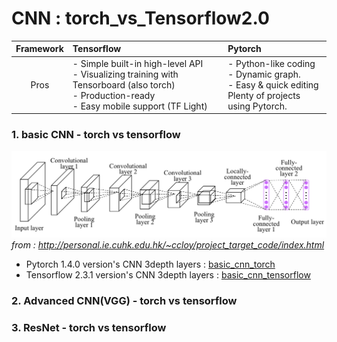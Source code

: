 # CNN : torch_vs_Tensorflow2.0

|Framework|Tensorflow|Pytorch|
|:-----:|:------|:-------|
|Pros|- Simple built-in high-level API  <br>- Visualizing training with Tensorboard (also torch) <br> - Production-ready <br>- Easy mobile support (TF Light) |- Python-like coding <br> - Dynamic graph. <br> - Easy & quick editing <br> Plenty of projects using Pytorch.|





### 1. basic CNN - torch vs tensorflow

![3depth_cnn](img/depth3_cnn.png)
_from : http://personal.ie.cuhk.edu.hk/~ccloy/project_target_code/index.html_
* Pytorch 1.4.0 version's CNN 3depth layers : [basic_cnn_torch](/basic_cnn_torch.ipynb)
* Tensorflow 2.3.1 version's CNN 3depth layers : [basic_cnn_tensorflow](/basic_cnn_keras_2.3.1.ipynb)

### 2. Advanced CNN(VGG) - torch vs tensorflow
### 3. ResNet - torch vs tensorflow

